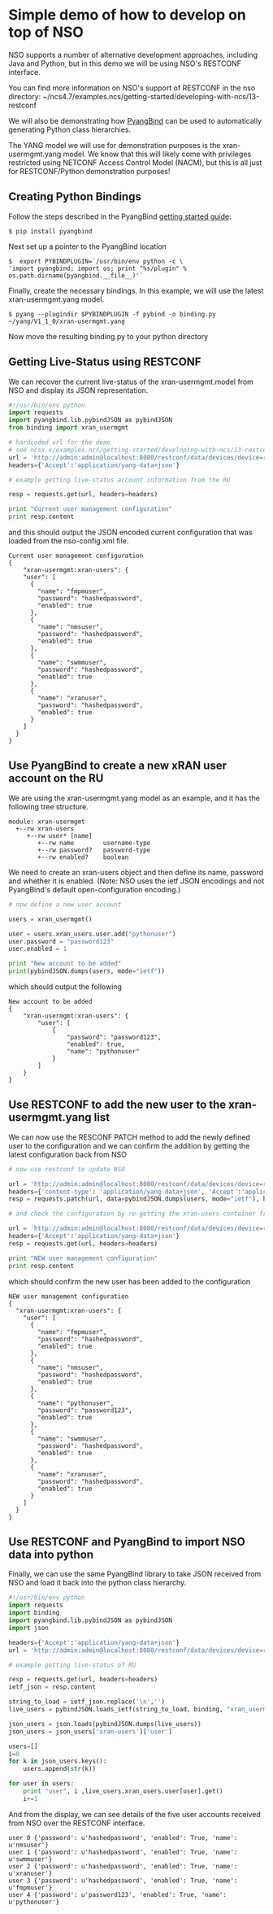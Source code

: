 # Simple demo of how to develop on top of NSO

NSO supports a number of alternative development approaches, including Java and Python, but in this demo we will be using NSO's RESTCONF interface.

You can find more information on NSO's support of RESTCONF in the nso directory:
~/ncs4.7/examples.ncs/getting-started/developing-with-ncs/13-restconf

We will also be demonstrating how [PyangBind](http://pynms.io/pyangbind/) can be used to automatically generating Python class hierarchies.

The YANG model we will use for demonstration purposes is the xran-usermgmt.yang model. We know that this will likely come with privileges restricted using NETCONF Access Control Model (NACM), but this is all just for RESTCONF/Python demonstration purposes!

## Creating  Python Bindings

Follow the steps described in the PyangBind [getting started guide](http://pynms.io/pyangbind/getting_started/):


    $ pip install pyangbind

Next set up a pointer to the PyangBind location

    $  export PYBINDPLUGIN=`/usr/bin/env python -c \
    'import pyangbind; import os; print "%s/plugin" % os.path.dirname(pyangbind.__file__)'`

Finally, create the necessary bindings. In this example, we will use the latest xran-usermgmt.yang model.

    $ pyang --plugindir $PYBINDPLUGIN -f pybind -o binding.py ~/yang/V1_1_0/xran-usermgmt.yang

Now move the resulting binding.py to your python directory

## Getting Live-Status using RESTCONF

We can recover the current live-status of the xran-usermgmt.model from NSO and display its JSON representation.

``` python
#!/usr/bin/env python  
import requests  
import pyangbind.lib.pybindJSON as pybindJSON  
from binding import xran_usermgmt  

# hardcoded url for the demo  
# see ncsx.x/examples.ncs/getting-started/developing-with-ncs/13-restconf for more information  
url = 'http://admin:admin@localhost:8080/restconf/data/devices/device=rusim0/live-status/xran-usermgmt:xran-users'  
headers={'Accept':'application/yang-data+json'}  

# example getting live-status account information from the RU  

resp = requests.get(url, headers=headers)  

print "Current user management configuration"  
print resp.content
```

and this should output the JSON encoded current configuration that was loaded from the nso-config.xml file.

    Current user management configuration
    {
        "xran-usermgmt:xran-users": {
        "user": [
          {
            "name": "fmpmuser",
            "password": "hashedpassword",
            "enabled": true
          },
          {
            "name": "nmsuser",
            "password": "hashedpassword",
            "enabled": true
          },
          {
            "name": "swmmuser",
            "password": "hashedpassword",
            "enabled": true
          },
          {
            "name": "xranuser",
            "password": "hashedpassword",
            "enabled": true
          }
        ]
      }
    }

## Use PyangBind to create a new xRAN user account on the RU

We are using the xran-usermgmt.yang model as an example, and it has the following tree structure.

    module: xran-usermgmt
      +--rw xran-users
         +--rw user* [name]
            +--rw name        username-type
            +--rw password?   password-type
            +--rw enabled?    boolean

We need to create an xran-users object and then define its name, password and whether it is enabled. (Note: NSO uses the ietf JSON encodings and not PyangBind's default open-configuration encoding.)


``` python
# now define a new user account  

users = xran_usermgmt()  

user = users.xran_users.user.add("pythonuser")  
user.password = "password123"  
user.enabled = 1  

print "New account to be added"  
print(pybindJSON.dumps(users, mode="ietf"))
```

which should output the following

    New account to be added
    {
        "xran-usermgmt:xran-users": {
            "user": [
                {
                    "password": "password123",
                    "enabled": true,
                    "name": "pythonuser"
                }
            ]
        }
    }

## Use RESTCONF to add the new user to the xran-usermgmt.yang list

We can now use the RESCONF PATCH method to add the newly defined user to the configuration and we can confirm the addition by getting the latest configuration back from NSO

``` python
# now use restconf to update NSO  

url = 'http://admin:admin@localhost:8080/restconf/data/devices/device=rusim0/config/xran-usermgmt:xran-users'  
headers={'content-type': 'application/yang-data+json', 'Accept':'application/yang-data+json'}  
resp = requests.patch(url, data=pybindJSON.dumps(users, mode="ietf"), headers=headers)  

# and check the configuration by re-getting the xran-users container from NSO

url = 'http://admin:admin@localhost:8080/restconf/data/devices/device=rusim0/live-status/xran-usermgmt:xran-users'  
headers={'Accept':'application/yang-data+json'}  
resp = requests.get(url, headers=headers)  

print "NEW user management configuration"  
print resp.content
```

which should confirm the new user has been added to the configuration

    NEW user management configuration
    {
      "xran-usermgmt:xran-users": {
        "user": [
          {
            "name": "fmpmuser",
            "password": "hashedpassword",
            "enabled": true
          },
          {
            "name": "nmsuser",
            "password": "hashedpassword",
            "enabled": true
          },
          {
            "name": "pythonuser",
            "password": "password123",
            "enabled": true
          },
          {
            "name": "swmmuser",
            "password": "hashedpassword",
            "enabled": true
          },
          {
            "name": "xranuser",
            "password": "hashedpassword",
            "enabled": true
          }
        ]
      }
    }

## Use RESTCONF and PyangBind to import NSO data into python

Finally, we can use the same PyangBind library to take JSON received from NSO and load it back into the python class hierarchy.

``` python
#!/usr/bin/env python
import requests
import binding
import pyangbind.lib.pybindJSON as pybindJSON
import json

headers={'Accept':'application/yang-data+json'}
url = 'http://admin:admin@localhost:8080/restconf/data/devices/device=rusim0/live-status/xran-usermgmt:xran-users'

# example getting live-status of RU

resp = requests.get(url, headers=headers)
ietf_json = resp.content

string_to_load = ietf_json.replace('\n','')
live_users = pybindJSON.loads_ietf(string_to_load, binding, "xran_usermgmt")

json_users = json.loads(pybindJSON.dumps(live_users))
json_users = json_users['xran-users']['user']

users=[]
i=0
for k in json_users.keys():
    users.append(str(k))

for user in users:
    print "user", i ,live_users.xran_users.user[user].get()
    i+=1
```
And from the display, we can see details of the five user accounts received from NSO over the RESTCONF interface.

    user 0 {'password': u'hashedpassword', 'enabled': True, 'name': u'nmsuser'}
    user 1 {'password': u'hashedpassword', 'enabled': True, 'name': u'swmmuser'}
    user 2 {'password': u'hashedpassword', 'enabled': True, 'name': u'xranuser'}
    user 3 {'password': u'hashedpassword', 'enabled': True, 'name': u'fmpmuser'}
    user 4 {'password': u'password123', 'enabled': True, 'name': u'pythonuser'}
